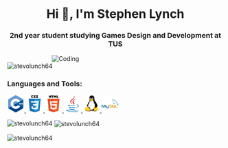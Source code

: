 <h1 align="center">Hi 👋, I'm Stephen Lynch</h1>
<h3 align="center">2nd year student studying Games Design and Development at TUS</h3>
<img align="right" alt="Coding" width="400" src="https://media3.giphy.com/media/v1.Y2lkPTc5MGI3NjExajg3Zm1oeDB5OGQ4Y2tmcXcweDAzMHd3cm1qcWs3ZzVxYTN5bmdoOSZlcD12MV9pbnRlcm5hbF9naWZfYnlfaWQmY3Q9Zw/M9kgjEsLG6LMbYC9dl/giphy.gif">

<p align="left"> <img src="https://komarev.com/ghpvc/?username=stevolunch64&label=Profile%20views&color=0e75b6&style=flat" alt="stevolunch64" /> </p>


<p align="left">
</p>

<h3 align="left">Languages and Tools:</h3>
<p align="left"> <a href="https://www.w3schools.com/cpp/" target="_blank" rel="noreferrer"> <img src="https://raw.githubusercontent.com/devicons/devicon/master/icons/cplusplus/cplusplus-original.svg" alt="cplusplus" width="40" height="40"/> </a> <a href="https://www.w3schools.com/css/" target="_blank" rel="noreferrer"> <img src="https://raw.githubusercontent.com/devicons/devicon/master/icons/css3/css3-original-wordmark.svg" alt="css3" width="40" height="40"/> </a> <a href="https://www.w3.org/html/" target="_blank" rel="noreferrer"> <img src="https://raw.githubusercontent.com/devicons/devicon/master/icons/html5/html5-original-wordmark.svg" alt="html5" width="40" height="40"/> </a> <a href="https://www.java.com" target="_blank" rel="noreferrer"> <img src="https://raw.githubusercontent.com/devicons/devicon/master/icons/java/java-original.svg" alt="java" width="40" height="40"/> </a> <a href="https://www.linux.org/" target="_blank" rel="noreferrer"> <img src="https://raw.githubusercontent.com/devicons/devicon/master/icons/linux/linux-original.svg" alt="linux" width="40" height="40"/> </a> <a href="https://www.mysql.com/" target="_blank" rel="noreferrer"> <img src="https://raw.githubusercontent.com/devicons/devicon/master/icons/mysql/mysql-original-wordmark.svg" alt="mysql" width="40" height="40"/> </a> </p>

<p><img align="left" src="https://github-readme-stats.vercel.app/api/top-langs?username=stevolunch64&show_icons=true&locale=en&layout=compact" alt="stevolunch64" /></p>

<p>&nbsp;<img align="center" src="https://github-readme-stats.vercel.app/api?username=stevolunch64&show_icons=true&locale=en" alt="stevolunch64" /></p>

<p><img align="center" src="https://github-readme-streak-stats.herokuapp.com/?user=stevolunch64&" alt="stevolunch64" /></p>
